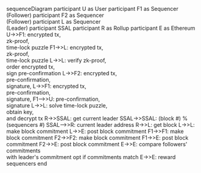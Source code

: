 sequenceDiagram
participant U as User
participant F1 as Sequencer <br/> (Follower)
participant F2 as Sequencer <br/> (Follower)
participant L as Sequencer <br/> (Leader)
participant SSAL
participant R as Rollup
participant E as Ethereum
U->>F1: encrypted tx, <br/>zk-proof, <br/>time-lock puzzle
F1->>L: encrypted tx, <br/>zk-proof, <br/>time-lock puzzle
L->>L: verify zk-proof, <br/> order encrypted tx, <br/> sign pre-confirmation
L->>F2: encrypted tx, <br/>pre-confirmation, <br/> signature,
L->>F1: encrypted tx, <br/>pre-confirmation, <br/> signature,
F1-->>U: pre-confirmation, <br/> signature
L->>L: solve time-lock puzzle, <br/> obtain key, <br/> and decrypt tx
R->>SSAL: get current leader
SSAL->>SSAL: (block #) % (sequencers #)
SSAL-->>R: current leader address
R->>L: get block
L->>L: make block commitment
L->>E: post block commitment
F1->>F1: make block commitment
F2->>F2: make block commitment
F1->>E: post block commitment
F2->>E: post block commitment
E->>E: compare followers' commitments <br/> with leader's commitment
opt if commitments match
E->>E: reward sequencers
end

